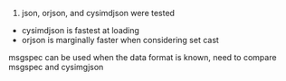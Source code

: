 1. json, orjson, and cysimdjson were tested
 - cysimdjson is fastest at loading
 - orjson is marginally faster when considering set cast


msgspec can be used when the data format is known, need to compare msgspec and cysimgjson

